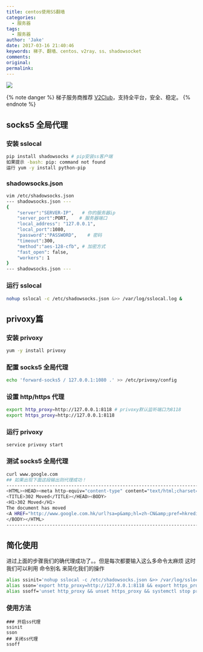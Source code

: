 ```yaml
---
title: centos使用SS翻墙
categories:
  - 服务器
tags:
  - 服务器
author: 'Jake'
date: 2017-03-16 21:40:46
keywords: 梯子、翻墙、centos、v2ray、ss、shadowsocket
comments:
original:
permalink:
---
```


![](//blogimg.jakeyu.top/shadowsocks.png)

<!--more-->

{% note danger %} 
梯子服务商推荐 [V2Club](https://my.v2fly.club/#/register?code=C5EnE7vC)，支持全平台，安全、稳定。
{% endnote %}

## socks5 全局代理
### 安装 sslocal

```sh
pip install shadowsocks # pip安装ss客户端
如果提示 -bash: pip: command not found
运行 yum -y install python-pip
```

### shadowsocks.json

~~~sh
vim /etc/shadowsocks.json
--- shadowsocks.json ---
{
    "server":"SERVER-IP",   # 你的服务器ip
    "server_port":PORT,    # 服务器端口
    "local_address": "127.0.0.1",
    "local_port":1080,
    "password":"PASSWORD",    # 密码
    "timeout":300,
    "method":"aes-128-cfb", # 加密方式
    "fast_open": false,
    "workers": 1
}
--- shadowsocks.json ---
~~~

### 运行 sslocal

```sh
nohup sslocal -c /etc/shadowsocks.json &>> /var/log/sslocal.log &
```


## privoxy篇
### 安装 privoxy

```sh
yum -y install privoxy
```

### 配置 socks5 全局代理

```sh
echo 'forward-socks5 / 127.0.0.1:1080 .' >> /etc/privoxy/config
```

### 设置 http/https 代理

```sh
export http_proxy=http://127.0.0.1:8118 # privoxy默认监听端口为8118
export https_proxy=http://127.0.0.1:8118
```

### 运行 privoxy

	service privoxy start

### 测试 socks5 全局代理

```sh
curl www.google.com
## 如果出现下面这段输出则代理成功！
------------------------------------------------------------------------------
<HTML><HEAD><meta http-equiv="content-type" content="text/html;charset=utf-8">
<TITLE>302 Moved</TITLE></HEAD><BODY>
<H1>302 Moved</H1>
The document has moved
<A HREF="http://www.google.com.hk/url?sa=p&amp;hl=zh-CN&amp;pref=hkredirect&amp;pval=yes&amp;q=http://www.google.com.hk/%3Fgws_rd%3Dcr&amp;ust=1480320257875871&amp;usg=AFQjCNHg9F5zMg83aD2KKHHHf-yecq0nfQ">here</A>.
</BODY></HTML>
------------------------------------------------------------------------------
```

## 简化使用

进过上面的步骤我们的确代理成功了。。但是每次都要输入这么多命令太麻烦
这时我们可以利用 命令别名 来简化我们的操作

```sh
alias ssinit='nohup sslocal -c /etc/shadowsocks.json &>> /var/log/sslocal.log &'
alias sson='export http_proxy=http://127.0.0.1:8118 && export https_proxy=http://127.0.0.1:8118 && systemctl start privoxy'
alias ssoff='unset http_proxy && unset https_proxy && systemctl stop privoxy && pkill sslocal'
```

### 使用方法

	### 开启ss代理
	ssinit
	sson
	## 关闭ss代理
	ssoff

